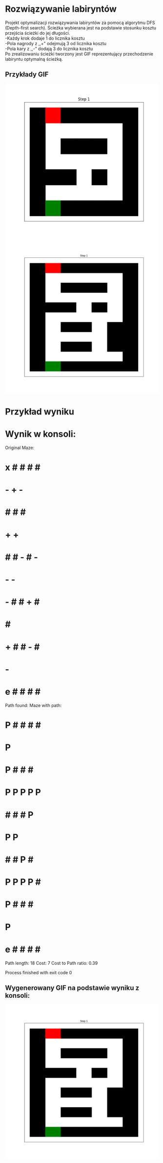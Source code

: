 # Rozwiązywanie labiryntów

Projekt optymalizacji rozwiązywania labiryntów za pomocą algorytmu DFS (Depth-first search).
Ścieżka wybierana jest na podstawie stosunku kosztu przejścia ścieżki do jej długości.
<br>-Każdy krok dodaje 1 do licznika kosztu
<br>-Pola nagrody z ,,+" odejmują 3 od licznika kosztu
<br>-Pola kary z ,,-" dodają 3 do licznika kosztu
<br>Po zrealizowaniu ścieżki tworzony jest GIF reprezentujący przechodzenie labiryntu optymalną ścieżką.

## Przykłady GIF
![](https://github.com/Filar33/SI-projekt/blob/main/maze_solution.gif)
![](https://github.com/Filar33/SI-projekt/blob/main/maze_solution-1.gif)

# Przykład wyniku

# Wynik w konsoli:

Original Maze:
# x # # # # #
# -   +   - #
#   # # #   #
#   +     + #
# # # - # - #
#   -   -   #
# - # # + # #
#         # #
# + # # - # #
#       -   #
# e # # # # #

Path found:
Maze with path:
# P # # # # #
# P         #
# P # # #   #
# P P P P P #
# # #   # P #
#       P P #
#   # # P # #
# P P P P # #
# P # #   # #
# P         #
# e # # # # #

Path length: 18
Cost: 7
Cost to Path ratio: 0.39

Process finished with exit code 0

## Wygenerowany GIF na podstawie wyniku z konsoli:
![](https://github.com/Filar33/SI-projekt/blob/main/maze_solution-2.gif)
